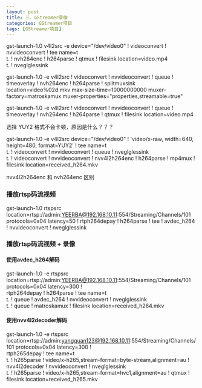 ```yaml
---
layout: post
title: 三、GStreamer录像
categories: GStreamer项目
tags: [GStreamer项目]
---
```


gst-launch-1.0 v4l2src -e device="/dev/video0" ! videoconvert !  nvvideoconvert ! tee name=t \
t. ! nvh264enc ! h264parse ! qtmux ! filesink location=video.mp4 \
t. ! nveglglessink

gst-launch-1.0 -e v4l2src ! videoconvert ! nvvideoconvert ! queue ! timeoverlay ! nvh264enc ! h264parse ! splitmuxsink location=video%02d.mkv max-size-time=10000000000 muxer-factory=matroskamux muxer-properties="properties,streamable=true"

gst-launch-1.0 -e v4l2src ! videoconvert ! nvvideoconvert ! queue ! timeoverlay ! nvh264enc ! h264parse ! qtmux ! filesink location=video.mp4

选择 YUY2 格式不会卡顿，原因是什么？？？

gst-launch-1.0 -e v4l2src device="/dev/video0" ! 'video/x-raw, width=640, height=480, format=YUY2'  ! tee name=t \
t. ! videoconvert ! nvvideoconvert ! queue ! nveglglessink \
t. ! videoconvert ! nvvideoconvert ! nvv4l2h264enc ! h264parse ! mp4mux ! filesink location=received_h264.mkv

nvv4l2h264enc 和 nvh264enc 区别


### 播放rtsp码流视频

gst-launch-1.0 rtspsrc location=rtsp://admin:YEERBA@192.168.10.11:554/Streaming/Channels/101 protocols=0x04 latency=50 ! rtph264depay ! h264parse ! tee ! avdec_h264 ! nvvideoconvert ! nveglglessink

### 播放rtsp码流视频 + 录像

#### 使用avdec_h264解码

gst-launch-1.0 -e rtspsrc location=rtsp://admin:YEERBA@192.168.10.11:554/Streaming/Channels/101 protocols=0x04 latency=300 ! \
rtph264depay ! h264parse ! tee name=t \
t. ! queue ! avdec_h264 ! nvvideoconvert ! nveglglessink \
t. ! queue ! matroskamux ! filesink location=received_h264.mkv

#### 使用nvv4l2decoder解码

gst-launch-1.0 -e rtspsrc location=rtsp://admin:yangquan123@192.168.10.11:554/Streaming/Channels/101 protocols=0x04 latency=300 ! \
rtph265depay ! tee name=t \
t. ! h265parse ! video/x-h265,stream-format=byte-stream,alignment=au ! nvv4l2decoder ! nvvideoconvert ! nveglglessink \
t. ! h265parse ! video/x-h265,stream-format=hvc1,alignment=au ! qtmux ! filesink location=received_h265.mkv